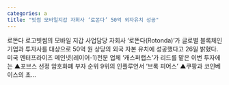 ```yaml
---
categories: a
title: "빗썸 모바일지갑 자회사 ‘로똔다’ 50억 외자유치 성공"
---
```

로똔다 로고빗썸의 모바일 지갑 사업담당 자회사 ‘로똔다(Rotonda)’가 글로벌 블록체인 기업과 투자사를 대상으로 50억 원 상당의 외국 자본 유치에 성공했다고 26일 밝혔다.미국 엔터프라이즈 메인넷(레이어-1)전문 업체 ‘캐스퍼랩스’가 리드를 맡은 이번 투자에는 ▲포브스 선정 암호화폐 부자 순위 9위의 인플루언서 ‘브록 피어스’ ▲쿠팡과 코인베이스의 초...